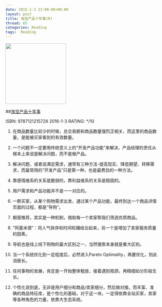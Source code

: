 ```yaml
---
date: 2015-1-3 23:00:00+00:00
layout: post
title: 淘宝产品十年事(R)
thread: 65
categories: Reading
tags:  Reading
---
```


<img src="http://ec4.images-amazon.com/images/I/414k7DbTMYL.jpg" width="200" />

##[淘宝产品十年事](http://amzn.to/1mnmuuJ)

ISBN: 9787121215728 2016-1-3 RATING: */10

1. 在商品数量比较少的时候，总交易额和商品数量强烈正相关，而这里的商品数量，是能被买家看到的有效数量。

2. 一个问题不一定要用传统意义上的“开发产品功能”来解决，产品经理的责任从根本上来说是解决问题，而不是做产品。

3. 解决问题，或者说满足需求，通常有三种方法-提高现实、降低期望、转移需求，而最常用的“开发产品”只是第一种，也是最费劲的一种方法。

4. 靠感情维系的关系是脆弱的，靠利益维系的关系是稳固的。

5. 用户需求和产品功能并不是一一对应的。

6. 一群买家，从某个购物需求出发，通过某个产品功能，最终到达一个商品详情页面的过程，都是“导购”。

7. 橱窗推荐，其实是一种机制，借助每一个卖家帮我们筛选优质商品。

8. "阿基米德"：将人气排序和时间轮播结合起来，另一个是增加了卖家服务质量的因素。

9. 导航也是线上线下购物的最大区别之一，当然搜索本身就是重大区别。

10. 当一个系统优化到一定程度后，必然进入Pareto Optimality，再要优化，则此消彼长。

11. 任何事物的发展，肯定是一开始整体粗放，接着遇到瓶颈，再精细如分形般生长。

12. 个性化说到底，无非是用户细分和商品/卖家细分，然后做对接。而丰富、准确的商品特征库，是个性化的基础，对于这一块，一定得依靠全站买家，卖家等各种角色的力量，依靠大生态系统。